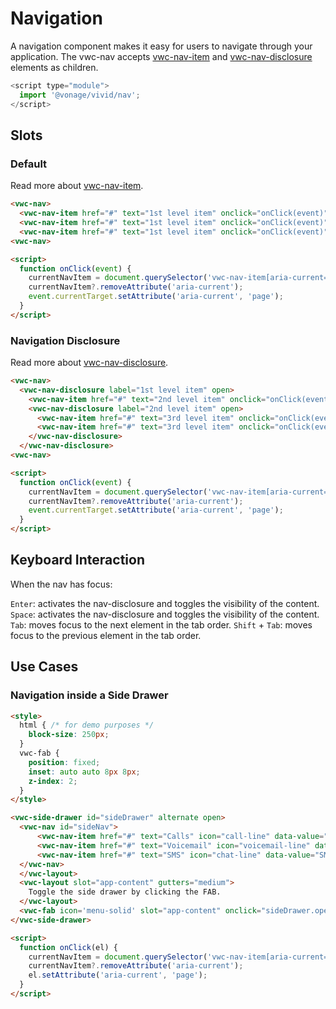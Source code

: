 # Navigation

A navigation component makes it easy for users to navigate through your application.
The vwc-nav accepts [vwc-nav-item](../../components/nav-item) and [vwc-nav-disclosure](../../components/nav-disclosure) elements as children.

```js
<script type="module">
  import '@vonage/vivid/nav';
</script>
```

## Slots

### Default

Read more about [vwc-nav-item](../../components/nav-item).

```html preview
<vwc-nav>
  <vwc-nav-item href="#" text="1st level item" onclick="onClick(event)" aria-current="page"></vwc-nav-item>
  <vwc-nav-item href="#" text="1st level item" onclick="onClick(event)"></vwc-nav-item>
  <vwc-nav-item href="#" text="1st level item" onclick="onClick(event)"></vwc-nav-item>
<vwc-nav>

<script>
  function onClick(event) {
    currentNavItem = document.querySelector('vwc-nav-item[aria-current="page"]');
    currentNavItem?.removeAttribute('aria-current');
    event.currentTarget.setAttribute('aria-current', 'page');
  }
</script>
```

### Navigation Disclosure

Read more about [vwc-nav-disclosure](../../components/nav-disclosure).

```html preview
<vwc-nav>
  <vwc-nav-disclosure label="1st level item" open>
    <vwc-nav-item href="#" text="2nd level item" onclick="onClick(event)"></vwc-nav-item>
    <vwc-nav-disclosure label="2nd level item" open>
      <vwc-nav-item href="#" text="3rd level item" onclick="onClick(event)" aria-current="page"></vwc-nav-item>
      <vwc-nav-item href="#" text="3rd level item" onclick="onClick(event)"></vwc-nav-item>
    </vwc-nav-disclosure>
  </vwc-nav-disclosure>
<vwc-nav>

<script>
  function onClick(event) {
    currentNavItem = document.querySelector('vwc-nav-item[aria-current="page"]');
    currentNavItem?.removeAttribute('aria-current');
    event.currentTarget.setAttribute('aria-current', 'page');
  }
</script>
```

## Keyboard Interaction

When the nav has focus:

`Enter`: activates the nav-disclosure and toggles the visibility of the content.
`Space`: activates the nav-disclosure and toggles the visibility of the content.
`Tab`: moves focus to the next element in the tab order.
`Shift` + `Tab`: moves focus to the previous element in the tab order.

## Use Cases

### Navigation inside a Side Drawer

```html preview full
<style>
  html { /* for demo purposes */
    block-size: 250px;
  }
  vwc-fab {
    position: fixed;
    inset: auto auto 8px 8px;
    z-index: 2;
  }
</style>

<vwc-side-drawer id="sideDrawer" alternate open>
  <vwc-nav id="sideNav">
      <vwc-nav-item href="#" text="Calls" icon="call-line" data-value="Calls" onclick="onClick(this)" aria-current="page"></vwc-nav-item>
      <vwc-nav-item href="#" text="Voicemail" icon="voicemail-line" data-value="Voicemail" onclick="onClick(this)"></vwc-nav-item>
      <vwc-nav-item href="#" text="SMS" icon="chat-line" data-value="SMS" onclick="onClick(this)"></vwc-nav-item>
  </vwc-nav>
  </vwc-layout>
  <vwc-layout slot="app-content" gutters="medium">
    Toggle the side drawer by clicking the FAB.
  </vwc-layout>
  <vwc-fab icon='menu-solid' slot="app-content" onclick="sideDrawer.open = !sideDrawer.open"></vwc-fab>
</vwc-side-drawer>

<script>
  function onClick(el) {
    currentNavItem = document.querySelector('vwc-nav-item[aria-current="page"]');
    currentNavItem?.removeAttribute('aria-current');
    el.setAttribute('aria-current', 'page');
  }
</script>
```